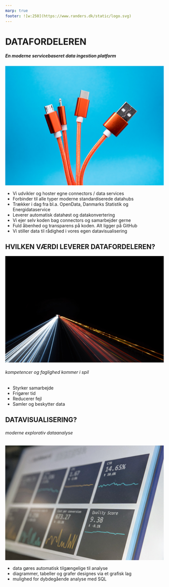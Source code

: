 ```yaml
---
marp: true
footer: ![w:250](https://www.randers.dk/static/logo.svg) 
---
```


<!--
theme: uncover

transition: dissolve
class:
 - invert
headingDivider: 2 
paginate: true
-->

# DATAFORDELEREN
<style>
{
  font-size: 22px
}
</style>

##### En moderne servicebaseret data ingestion platform
![bg  brightness:0.4](./img/lucian-alexe-yh0UtueiZ-I-unsplash.jpg)
- Vi udvikler og hoster egne connectors / data services
- Forbinder til alle typer moderne standardiserede datahubs
- Trækker i dag fra bl.a. OpenData, Danmarks Statistik og Energidataservice
- Leverer automatisk datahøst og datakonvertering
- Vi ejer selv koden bag connectors og samarbejder gerne
- Fuld åbenhed og transparens på koden. Alt ligger på GitHub
- Vi stiller data til rådighed i vores egen datavisualisering


## HVILKEN VÆRDI LEVERER DATAFORDELEREN?
![bg blur:2px brightness:0.5](./img/datahighway-unsplash.jpg)
###### kompetencer og faglighed kommer i spil

- Styrker samarbejde
- Frigører tid
- Reducerer fejl
- Samler og beskytter data

## DATAVISUALISERING?
###### moderne explorativ dataanalyse
![bg blur:2px brightness:0.4](./img/visualization-unsplash.jpg)

 - data gøres automatisk tilgængelige til analyse
 - diagrammer, tabeller og grafer designes via et grafisk lag
 - mulighed for dybdegående analyse med SQL